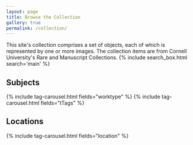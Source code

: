 ```yaml
---
layout: page
title: Browse the Collection
gallery: true
permalink: /collection/
---
```


This site's collection comprises a set of objects, each of which is represented by one or more images. The collection items are from Cornell University's Rare and Manuscript Collections.
{% include search_box.html search='main' %}

## Subjects
{% include tag-carousel.html fields="worktype" %}
{% include tag-carousel.html fields="tTags" %}

## Locations
{% include tag-carousel.html fields="location" %}
